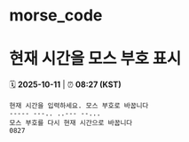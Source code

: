 # morse_code
# 현재 시간을 모스 부호 표시
<!-- MORSE_TIME_START -->
🗓️ **2025-10-11** | ⏰ **08:27 (KST)**

```
현재 시간을 입력하세요. 모스 부호로 바꿉니다
----- ---.. ..--- --...
모스 부호를 다시 현재 시간으로 바꿉니다
0827
```
<!-- MORSE_TIME_END -->
